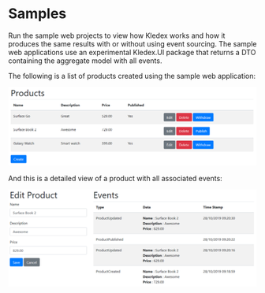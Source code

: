 # Samples

Run the sample web projects to view how Kledex works and how it produces the same results with or without using event sourcing. The sample web applications use an experimental Kledex.UI package that returns a DTO containing the aggregate model with all events.

The following is a list of products created using the sample web application:

![List](assets/img/list.PNG)

And this is a detailed view of a product with all associated events:

![Product](assets/img/product.PNG)